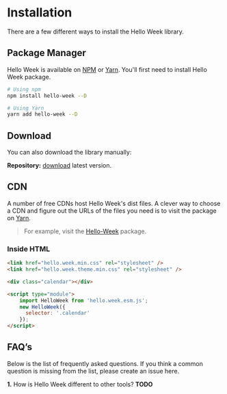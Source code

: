 # Installation

There are a few different ways to install the Hello Week library.

## Package Manager

Hello Week is available on [NPM](https://www.npmjs.com/) or [Yarn](https://yarnpkg.com/).
You'll first need to install Hello Week package.

```bash
# Using npm
npm install hello-week --D

# Using Yarn
yarn add hello-week --D
```

## Download

You can also download the library manually:

**Repository:** [download](https://codeload.github.com/mauroreisvieira/hello-week/zip/master) latest version.

## CDN

A number of free CDNs host Hello Week's dist files. A clever way to choose a CDN and figure out the URLs of the files you need is to visit the package on [Yarn](https://yarnpkg.com/).

> For example, visit the [Hello-Week](https://cdn.jsdelivr.net/npm/hello-week@2.10.3/) package.

### Inside HTML

```html
<link href="hello.week.min.css" rel="stylesheet" />
<link href="hello.week.theme.min.css" rel="stylesheet" />

<div class="calendar"></div>

<script type="module">
    import HelloWeek from 'hello.week.esm.js';
    new HelloWeek({
      selector: '.calendar'
    });
</script>
```

## FAQ’s

Below is the list of frequently asked questions.
If you think a common question is missing from the list, please create an issue here.

**1.** How is Hello Week different to other tools?
__TODO__

